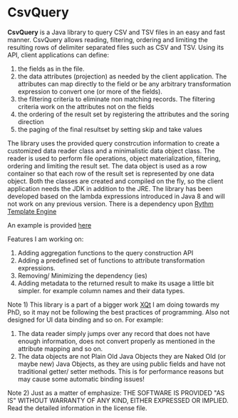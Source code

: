 CsvQuery
==========

**CsvQuery** is a Java library to query CSV and TSV files in an easy and fast manner. CsvQuery allows reading, filtering, ordering and limiting the resulting rows of delimiter separated files such as CSV and TSV. Using its API, client applications can define:

1. the fields as in the file. 
2. the data attributes (projection) as needed by the client application. The attributes can map directly to the field or be any arbitrary transformation expression to convert one (or more of the fields).
3. the filtering criteria to eliminate non matching records. The filtering criteria work on the attributes not on the fields
4. the ordering of the result set by registering the attributes and the soring direction
5. the paging of the final resultset by setting skip and take values

The library uses the provided query constrcution information to create a customized data reader class and a minimalistic data object class. The reader is used to perform file operations, object materialization, filtering, ordering and limiting the result set. The data object is used as a row container so that each row of the result set is represented by one data object.
Both the classes are created and compiled on the fly, so the client application needs the JDK in addition to the JRE. The library has been developed based on the lambda expressions introduced in Java 8 and will not work on any previous version. There is a dependency upon [Rythm Template Engine](http://rythmengine.org)

An example is provided [here](https://github.com/javadch/CsvMonster/blob/master/src/main/java/com/vaiona/test/SampleUsage.java)

Features I am working on:

1. Adding aggregation functions to the query construction API
2. Adding a predefined set of functions to attribute transformation expressions.
2. Removing/ Minimizing the dependency (ies)
3. Adding metadata to the returned result to make its usage a little bit simpler. for example column names and their data types.

Note 1) This library is a part of a bigger work [XQt](https://github.com/javadch/XQt) I am doing towards my PhD, so it may not be following the best practices of programming. Also not designed for UI data binding and so on.
For example:
1. The data reader simply jumps over any record that does not have enough information, does not convert properly as mentioned in the attribute mapping and so on.
2. The data objects are not Plain Old Java Objects they are Naked Old (or maybe new) Java Objects, as they are using public fields and have not traditional getter/ setter methods. This is for performance reasons but may cause some automatic binding issues!
 
Note 2) Just as a matter of emphasize: THE SOFTWARE IS PROVIDED "AS IS" WITHOUT WARRANTY OF ANY KIND, EITHER EXPRESSED OR IMPLIED. Read the detailed information in the license file.

